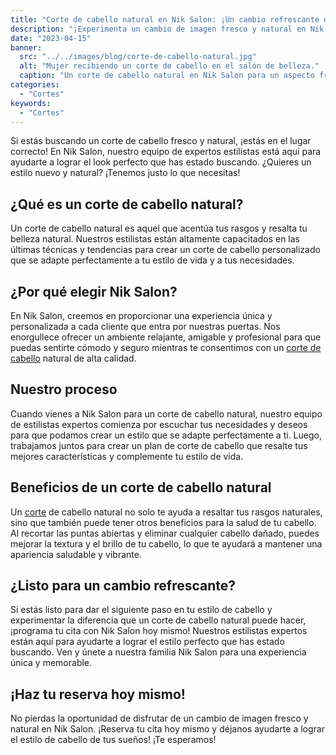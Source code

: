 ```yaml
---
title: "Corte de cabello natural en Nik Salon: ¡Un cambio refrescante que te encantará!"
description: "¡Experimenta un cambio de imagen fresco y natural en Nik Salon! Nuestros estilistas expertos están aquí para ayudarte a lograr el estilo perfecto que has estado buscando. ¡Haz tu reserva hoy mismo!"
date: "2023-04-15"
banner:
  src: "../../images/blog/corte-de-cabello-natural.jpg"
  alt: "Mujer recibiendo un corte de cabello en el salón de belleza."
  caption: "Un corte de cabello natural en Nik Salon para un aspecto fresco y renovado."
categories:
  - "Cortes"
keywords:
  - "Cortes"
---
```


Si estás buscando un corte de cabello fresco y natural, ¡estás en el lugar correcto! En Nik Salon, nuestro equipo de expertos estilistas está aquí para ayudarte a lograr el look perfecto que has estado buscando. ¿Quieres un estilo nuevo y natural? ¡Tenemos justo lo que necesitas!

## ¿Qué es un corte de cabello natural?

Un corte de cabello natural es aquel que acentúa tus rasgos y resalta tu belleza natural. Nuestros estilistas están altamente capacitados en las últimas técnicas y tendencias para crear un corte de cabello personalizado que se adapte perfectamente a tu estilo de vida y a tus necesidades.

## ¿Por qué elegir Nik Salon?

En Nik Salon, creemos en proporcionar una experiencia única y personalizada a cada cliente que entra por nuestras puertas. Nos enorgullece ofrecer un ambiente relajante, amigable y profesional para que puedas sentirte cómodo y seguro mientras te consentimos con un [corte de cabello](/servicios/cortes/) natural de alta calidad.

## Nuestro proceso

Cuando vienes a Nik Salon para un corte de cabello natural, nuestro equipo de estilistas expertos comienza por escuchar tus necesidades y deseos para que podamos crear un estilo que se adapte perfectamente a ti. Luego, trabajamos juntos para crear un plan de corte de cabello que resalte tus mejores características y complemente tu estilo de vida.

## Beneficios de un corte de cabello natural

Un [corte](/servicios/cortes/) de cabello natural no solo te ayuda a resaltar tus rasgos naturales, sino que también puede tener otros beneficios para la salud de tu cabello. Al recortar las puntas abiertas y eliminar cualquier cabello dañado, puedes mejorar la textura y el brillo de tu cabello, lo que te ayudará a mantener una apariencia saludable y vibrante.

## ¿Listo para un cambio refrescante?

Si estás listo para dar el siguiente paso en tu estilo de cabello y experimentar la diferencia que un corte de cabello natural puede hacer, ¡programa tu cita con Nik Salon hoy mismo! Nuestros estilistas expertos están aquí para ayudarte a lograr el estilo perfecto que has estado buscando. Ven y únete a nuestra familia Nik Salon para una experiencia única y memorable.

## ¡Haz tu reserva hoy mismo!

No pierdas la oportunidad de disfrutar de un cambio de imagen fresco y natural en Nik Salon. ¡Reserva tu cita hoy mismo y déjanos ayudarte a lograr el estilo de cabello de tus sueños! ¡Te esperamos!
